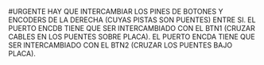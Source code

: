 #URGENTE
HAY QUE INTERCAMBIAR LOS PINES DE BOTONES Y ENCODERS DE LA DERECHA (CUYAS PISTAS SON PUENTES) ENTRE SI. EL PUERTO ENCDB TIENE QUE SER INTERCAMBIADO CON EL BTN1 (CRUZAR CABLES EN LOS PUENTES SOBRE PLACA). EL PUERTO ENCDA TIENE QUE SER INTERCAMBIADO CON EL BTN2 (CRUZAR LOS PUENTES BAJO PLACA).
